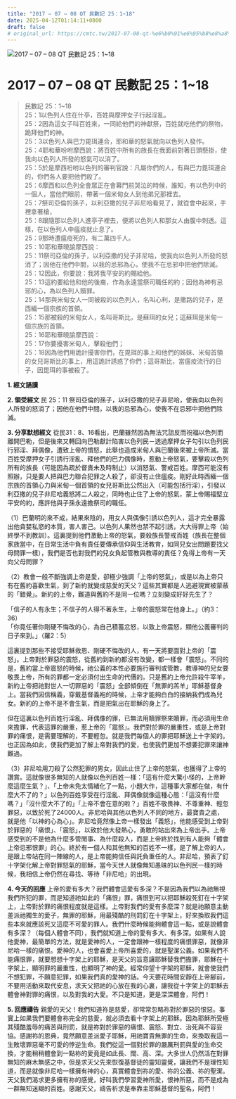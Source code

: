 ```yaml
---
title: "2017 – 07 – 08 QT 民數記 25：1~18"
date: 2025-04-12T01:14:11+0800
draft: false
# original_url: https://cmtc.tw/2017-07-08-qt-%e6%b0%91%e6%95%b8%e8%a8%98-25%ef%bc%9a118
---
```


![2017 – 07 – 08 QT 民數記 25：1\~18](/images/qt.jpg   "2017 – 07 – 08 QT 民數記 25：1\~18")

# 2017 – 07 – 08 QT 民數記 25：1\~18

> 民數記 25：1\~18  
> 25：1以色列人住在什亭，百姓與摩押女子行起淫亂。  
> 25：2因為這女子叫百姓來，一同給他們的神獻祭，百姓就吃他們的祭物，跪拜他們的神。  
> 25：3以色列人與巴力毘珥連合，耶和華的怒氣就向以色列人發作。  
> 25：4耶和華吩咐摩西說：將百姓中所有的族長在我面前對著日頭懸掛，使我向以色列人所發的怒氣可以消了。  
> 25：5於是摩西吩咐以色列的審判官說：凡屬你們的人，有與巴力毘珥連合的，你們各人要把他們殺了。  
> 25：6摩西和以色列全會眾正在會幕門前哭泣的時候，誰知，有以色列中的一個人，當他們眼前，帶著一個米甸女人到他弟兄那裡去。  
> 25：7祭司亞倫的孫子，以利亞撒的兒子非尼哈看見了，就從會中起來，手裡拿著槍，  
> 25：8跟隨那以色列人進亭子裡去，便將以色列人和那女人由腹中刺透。這樣，在以色列人中瘟疫就止息了。  
> 25：9那時遭瘟疫死的，有二萬四千人。  
> 25：10耶和華曉諭摩西說：  
> 25：11祭司亞倫的孫子，以利亞撒的兒子非尼哈，使我向以色列人所發的怒消了；因他在他們中間，以我的忌邪為心，使我不在忌邪中把他們除滅。  
> 25：12因此，你要說：我將我平安的約賜給他。  
> 25：13這約要給他和他的後裔，作為永遠當祭司職任的約；因他為神有忌邪的心，為以色列人贖罪。  
> 25：14那與米甸女人一同被殺的以色列人，名叫心利，是撒路的兒子，是西緬一個宗族的首領。  
> 25：15那被殺的米甸女人，名叫哥斯比，是蘇珥的女兒；這蘇珥是米甸一個宗族的首領。  
> 25：16耶和華曉諭摩西說：  
> 25：17你要擾害米甸人，擊殺他們；  
> 25：18因為他們用詭計擾害你們，在毘珥的事上和他們的姊妹、米甸首領的女兒哥斯比的事上，用這詭計誘惑了你們；這哥斯比，當瘟疫流行的日子，因毘珥的事被殺了。

**1. 經文誦讀**

**2. 領受經文**
民 25：11 祭司亞倫的孫子，以利亞撒的兒子非尼哈，使我向以色列人所發的怒消了；因他在他們中間，以我的忌邪為心，使我不在忌邪中把他們除滅。

**3. 分享默想經文**
從民31：8、16看出，巴蘭雖然因為無法咒詛反而祝福以色列而離開巴勒，但是後來又轉回向巴勒獻計陷害以色列民－透過摩押女子勾引以色列民行邪淫、拜偶像，遭致上帝的憤怒，此舉也造成米甸人與巴蘭後來被上帝所滅。當百姓受摩押女子引誘行淫亂、拜他們的巴力偶像時，惹動上帝怒氣，要擊殺以色列所有的族長（可能因為疏於督責未及時制止）以消怒氣、警戒百姓。摩西可能沒有照辦，只是要人把與巴力聯合犯罪之人殺了，卻沒有止住瘟疫。剛好此時西緬一個宗族的首領心力與米甸一個首領的女兒哥斯比公然出入（可能包括行淫），引發以利亞撒的兒子非尼哈義怒將二人殺之，同時也止住了上帝的怒氣，蒙上帝賜福堅立平安的約，應許他與子孫永遠擔祭司的職任。

（1）巴蘭明的來不成，結果來陰的，用女人與偶像引誘以色列人，這才完全暴露出他貪婪私慾的本質，害人害己。以色列人果然也禁不起引誘，大大得罪上帝（始終學不到教訓）。這裏提到他們激動上帝的怒氣，要殺族長警戒百姓（族長在整個家族當中，在日常生活中負有責任要傳承信仰與生活教育，如同兒女出問題要找父母問罪一樣），我們是否也對我們的兒女負起管教與教導的責任？免得上帝有一天向父母問罪？

（2）教會一般不斷強調上帝是愛，卻極少強調「上帝的怒氣」，或是以為上帝只有在舊約喜歡生氣，到了新約就變成慈愛的天父？這些其實都是人逃避現實被蒙蔽的「錯覺」。新約的上帝，難道與舊約不是同一位嗎？立刻變成好好先生了？

「信子的人有永生；不信子的人得不著永生，上帝的震怒常在他身上。」（約3：36）  
「你竟任著你剛硬不悔改的心，為自己積蓄忿怒，以致上帝震怒，顯他公義審判的日子來到。」（羅2：5）

這裏提到那些不接受耶穌救恩、剛硬不悔改的人，有一天將要面對上帝的「震怒」。上帝對於罪惡的震怒，從舊約到新約都沒有改變，都一樣會「震怒」。不同的是，舊約當上帝震怒的時候，祂公義的本性必要施行審判或管教，教導神的兒女要敬畏上帝，所有的罪都一定必須付出生命的代價的。只是舊約上帝允許殺牛宰羊，新約上帝把祂對世人一切罪惡的「震怒」全部傾倒在「無罪的羔羊」耶穌基督身上。當我們因信稱義，穿戴基督義袍的時候，上帝才能夠白白的接納我們成為兒女。新約的上帝不是不會生氣，而是把氣出在耶穌的身上了。

但在這裏以色列百姓行淫亂、拜偶像的罪，已無法用贖罪祭來贖罪，而必須用生命來擔罪，代表這罪的嚴重，惹上帝的「震怒」。我們對於罪的嚴重性，或是上帝對罪的痛恨，是需要理解的，不要輕忽。就是我們每個人的罪把耶穌送上十字架的。也正因為如此，使我們更加了解上帝對我們的愛，也使我們更加不想要犯罪來讓神難過。

（3）非尼哈用刀殺了公然犯罪的男女，因此止住了上帝的怒氣，也獲得了上帝的讚賞。這就像很多無知的人就像以色列百姓一樣：「這有什麼大驚小怪的，上帝幹麼這麼生氣？」、「上帝未免太情緒化了一點，小題大作，這種事大家都在做，有什麼大不了的？」以色列百姓享受在行淫亂、拜偶像就像這種心態：「這沒有什麼嗎？」「沒什麼大不了的」「上帝不會在意的啦？」百姓不敬畏神、不尊重神、輕忽罪惡，以致於死了24000人。非尼哈與其他以色列人不同的地方，最寶貴之處，就是他「以神的心為心」。非尼哈竟然像上帝一樣發出「義怒」，他能感受到上帝對於罪惡的「痛恨」、「震怒」，以致於他大發熱心，勇敢的站出來為上帝出手。上帝感受到的不是他為什麼多管閒事、為什麼殺人，而是上帝終於找到有人能夠「體會上帝忌邪恨罪」的心。終於有一個人和其他無知的百姓不一樣，是了解上帝的人，是跟上帝站在同一陣線的人，是上帝能夠信任與託負重任的人。非尼哈，預表了釘十字架化解上帝對罪怒氣的耶穌，當今天世人就像無知愚昧的以色列民一樣的時候，我相信上帝仍然在尋找、等待「非尼哈」的出現。

**4. 今天的回應**
上帝的愛有多大？我們體會這愛有多深？不是因為我們以為祂無視我們所犯的罪，而是知道祂如此的「痛恨」罪，痛恨到可以把耶穌殺死釘在十字架上，上帝對於罪的痛恨程度就是這樣。上帝對我們的愛有多麼深？就是祂願意主動差派祂獨生的愛子，無罪的耶穌，用最殘酷的刑罰釘在十字架上，好來換取我們這些本來就應該死又這麼不可愛的罪人。我們什麼時候能夠體會這一點，或是說體會有多深？（每個人體會不同），我們就知道上帝的愛有多大、有多深。如果有人說他愛神，最簡單的方法，就是愛神的人，一定會跟神一樣程度的痛恨罪惡，就像非尼哈一樣的痛恨。愛神的人，也會喜愛上帝所喜愛的，就是聖潔公義。如果我們不能痛恨罪，就要想想十字架上的耶穌，是天父的旨意讓耶穌替我們擔罪，耶穌在十字架上，顯明罪的嚴重性，也顯明了神的愛。經常仰望十字架的耶穌，就會使我們不想犯罪，不願意犯罪，如果我們真的愛神的話。今天要花時間安靜在上帝腳前，不要用活動來取代安息，求天父把祂的心放在我的心裏，讓我從十字架上的耶穌去體會神對罪的痛恨，以及對我的大愛。不只是知道，更是深深體會，阿們！

**5. 回應禱告**
親愛的天父！我們知道祢是慈愛，卻常常忽略祢對於罪惡的恨惡。事實上如果我們要體會祢完全的慈愛，就必須去看十字架上的耶穌。因為耶穌所受極其殘酷羞辱的痛苦與刑罰，就是祢對於罪惡的痛恨、震怒、對立、治死與不容妥協。感謝祢的恩典，竟然願意差派愛子耶穌，用祂寶貴無罪的生命，來換取我這一生敗壞罪惡毫不可愛的悖逆生命。我們從這一個對於罪的嚴厲刑罰與愛的生命交換，才能稍稍體會到一點祢的愛竟是如此長、闊、高、深。大多世人仍然活在對罪無知的麻木無感之中，但是求天父先來恢復基督徒的靈知靈覺，讓我們不是理性知道，而是就像非尼哈一樣擁有神的心，真實體會到祢的愛、祢的公義、祢的聖潔。天父我們渴求更多擁有祢的感覺，好叫我們學習愛神所愛，恨神所惡，而不是成為一群無知迷糊的百姓。感謝天父，禱告祈求是奉靠主耶穌基督的聖名，阿們！
